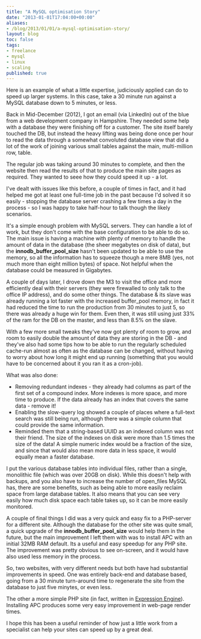 ```yaml
---
title: "A MySQL optimisation Story"
date: "2013-01-01T17:04:00+00:00"
aliases:
- /blog/2013/01/01/a-mysql-optimisation-story/
layout: blog
toc: false
tags:
- freelance
- mysql
- linux
- scaling
published: true
---
```

Here is an example of what a little expertise, judiciously applied can do to speed up larger systems. In this case, take a 30 minute run against a MySQL database down to 5 minutes, or less.

<!--more-->

Back in Mid-December (2012), I got an email (via LinkedIn) out of the blue from a web development company in Hampshire. They needed some help with a database they were finishing off for a customer. The site itself barely touched the DB, but instead the heavy lifting was being done once per hour to read the data through a somewhat convoluted database view that did a lot of the work of joining various small tables against the main, multi-million row, table.

The regular job was taking around 30 minutes to complete, and then the website then read the results of that to produce the main site pages as required. They wanted to seee how they could speed it up - a lot.

I've dealt with issues like this before, a couple of times in fact, and it had helped me got at least one full-time job in the past because I'd solved it so easily - stopping the database server crashing a few times a day in the process - so I was happy to take half-hour to talk though the likely scenarios. 

It's a simple enough problem with MySQL servers. They can handle a lot of work, but they don't come with the base configuration to be able to do so. The main issue is having a machine with plenty of memory to handle the amount of data in the database (the sheer megabytes on disk of data), but the __innodb_buffer_pool_size__ hasn't been updated to be able to use the memory, so all the information has to squeeze though a mere 8MB (yes, not much more than eight million bytes) of space. Not helpful when the database could be measured in Gigabytes.

A couple of days later, I drove down the M3 to visit the office and more efficiently deal with their servers (they were firewalled to only talk to the office IP address), and do some other things.  The database & its slave was already running a lot faster with the increased buffer_pool memory, in fact it had reduced the time to run the production from 30 minutes to just 5, so there was already a huge win for them. Even then, it was still using just 33% of the ram for the DB on the master, and less than 8.5% on the slave.

With a few more small tweaks they've now got plenty of room to grow, and room to easily double the amount of data they are storing in the DB - and they've also had some tips how to be able to run the regularly scheduled cache-run almost as often as the database can be changed, without having to worry about how long it might end up running (something that you would have to be concerned about it you ran it as a cron-job).

What was also done:

* Removing redundant indexes - they already had columns as part of the first set of a compound index. More indexes is more space, and more time to produce. If the data already has an index that covers the same data - remove it!
* Enabling the slow-query log showed a couple of places where a full-text search was still being run, although there was a simple column that could provide the same information.
* Reminded them that a string-based UUID as an indexed column was not their friend. The size of the indexes on disk were more than 1.5 times the size of the data!  A simple numeric index would be a fraction of the size, and since that would also mean more data in less space, it would equally mean a faster database.

I put the various database tables into individual files, rather than a single, monolithic file (which was over 20GB on disk). While this doesn't help with backups, and you also have to increase the number of open_files MySQL has, there are some benefits, such as being able to more easily reclaim space from large database tables. It also means that you can see very easily how much disk space each table takes up, so it can be more easily monitored.

A couple of final things I did was a very quick and easy fix to a PHP-server for a different site. Although the database for the other site was quite small, a quick upgrade of the  __innodb_buffer_pool_size__ would help them in the future, but the main improvement I left them with was to install APC with an initial 32MB RAM default. Its a useful and easy speedup for any PHP site. The improvement was pretty obvious to see on-screen, and it would have also used less memory in the process.

So, two websites, with very different needs but both have had substantial improvements in speed. One was entirely back-end and database based, going from a 30 minute turn-around time to regenerate the site from the database to just five minytes, or even less.

The other a more simple PHP site (in fact, written in [Expression Engine](https://expressionengine.com/)). Installing APC produces some very easy improvement in web-page render times.


I hope this has been a useful reminder of how just a little work from a specialist can help your sites can speed up by a great deal.
